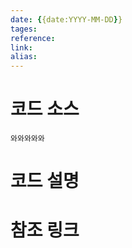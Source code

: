 ```yaml
---
date: {{date:YYYY-MM-DD}}
tages:
reference:
link:
alias:
---
```



# 코드 소스
```
와와와와와
```

# 코드 설명

# 참조 링크